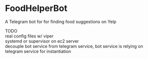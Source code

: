 # FoodHelperBot

A Telegram bot for for finding food suggestions on Yelp

TODO  
real config files w/ viper  
systemd or supervisor on ec2 server  
decouple bot service from telegram service, bot service is relying on telegram service for instantiation
